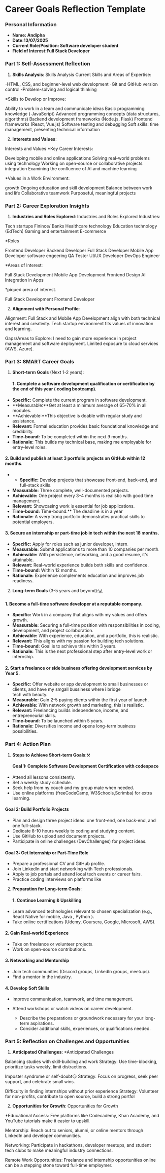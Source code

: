 
# Career Goals Reflection Template


### Personal Information

- **Name: Andipha**
- **Date:13/07/2025**
- **Current Role/Position: Software developer student**
- **Field of Interest:Full Stack Developer**

### Part 1: Self-Assessment Reflection

1. **Skills Analysis**:
Skills Analysis
Current Skills and Areas of Expertise:

-HTML, CSS, and beginner-level web development
-Git and GitHub version control
-Problem-solving and logical thinking


*Skills to Develop or Improve: 

Ability to work in a team and communicate ideas
Basic programming knowledge ( JavaScript)
Advanced programming concepts (data structures, algorithms)
Backend development frameworks (Node.js, Flask)
Frontend frameworks (React, Vue.js)
Software testing and debugging
Soft skills: time management, presenting technical information
 

 
2. **Interests and Values**:

Interests and Values
*Key Career Interests:

Developing mobile and online applications
Solving real-world problems using technology
Working on open-source or collaborative projects
integration Examining the confluence of AI and machine learning

*Values in a Work Environment:

 growth Ongoing education and skill development
 Balance between work and life
 Collaborative teamwork
 Purposeful, meaningful projects



### Part 2: Career Exploration Insights

1. **Industries and Roles Explored**:
    Industries and Roles Explored
Industries:

Tech startups
Finince/ Banks
Healthcare technology
Education technology (EdTech)
Gaming and entertainment
E-commerce

*Roles

Frontend Developer
Backend Developer
Full Stack Developer
Mobile App Developer
software engeering
QA Tester
UI/UX Developer
DevOps Engineer

*Areas of Interest:

Full Stack Development
Mobile App Development
Frontend Design
AI Integration in Apps

*piqued arera of interest.

Full Stack Development
Frontend Developer


2. **Alignment with Personal Profile**:

Alignment:
Full Stack and Mobile App Development align with both technical interest and creativity.
Tech startup environment fits values of innovation and learning.

Gaps/Areas to Explore:
I need to gain more experience in project management and software deployment.
Limited exposure to cloud services (AWS, Azure).



### Part 3: SMART Career Goals

1. **Short-term Goals** (Next 1-2 years):
    #### 1. **Complete a software development qualification or certification by the end of this year ( coding bootcamp).**

* **Specific:** Complete the current program in software development.
* **Measurable:**Get at least a minimum average of 65-70% in all modules.
* **Achievable:**This objective is doable with regular study and assistance.
* **Relevant:** Formal education provides basic foundational knowledge and credibility.
* **Time-bound:** To be completed within the next 9 months.
* **Rationale:** This builds my technical base, making me employable for entry-level roles.

#### 2. **Build and publish at least 3 portfolio projects on GitHub within 12 months.**

* * **Specific:** Develop projects that showcase front-end, back-end, and full-stack skills.
* **Measurable:** Three complete, well-documented projects.
* **Achievable:** One project every 3–4 months is realistic with good time management.
* **Relevant:** Showcasing work is essential for job applications.
* **Time-bound:** Time-bound:** The deadline is in a year
* **Rationale:** A svery trong portfolio demonstrates practical skills to potential employers.

#### 3. **Secure an internship or part-time job in tech within the next 18 months.**

* **Specific:** Apply for roles such as junior developer, intern.
* **Measurable:** Submit applications to more than 10 companies per month.
* **Achievable:** With persistence, networking, and a good resume, it's attainable.
* **Relevant:** Real-world experience builds both skills and confidence.
* **Time-bound:** Within 12 months.
* **Rationale:** Experience complements education and improves job readiness.
    

2. **Long-term Goals** (3-5 years and beyond):💻

#### 1. **Become a full-time software developer at a reputable company.**

* **Specific:** Work in a company that aligns with my values and offers growth.
* **Measurable:** Securing a full-time position with responsibilities in coding, development, and project collaboration.
* **Achievable:** With experience, education, and a portfolio, this is realistic.
* **Relevant:** This aligns with my passion for building tech solutions.
* **Time-bound:** Goal is to achieve this within 3 years.
* **Rationale:** This is the next professional step after entry-level work or internship.


#### 2. **Start a freelance or side business offering development services by Year 5.**

* **Specific:** Offer website or app development to small businesses or clients, and have my smgall bussiness where i bridge   
tech with beauty.
* **Measurable:** Gain 2-5 paying clients within the first year of launch.
* **Achievable:** With network growth and marketing, this is realistic.
* **Relevant:** Freelancing builds independence, income, and entrepreneurial skills.
* **Time-bound:** To be launched within 5 years.
* **Rationale:** Diversifies income and opens long-term business possibilities.


### Part 4: Action Plan

1. **Steps to Achieve Short-term Goals**:⚒️
    #### Goal 1: **Complete Software Development Certification with codespace**

* Attend all lessons consistently.
* Set a weekly study schedule.
* Seek help from ny couch and my group mate when needed.
* Use online platforms (freeCodeCamp, W3Schools,Scrimba) for extra learning.

#### Goal 2: **Build Portfolio Projects**

* Plan and design three project ideas: one front-end, one back-end, and one full-stack.
* Dedicate 8-10 hours weekly to coding and studying content.
* Use GitHub to upload and document projects.
* Participate in online challenges (DevChallenges) for project ideas.

#### Goal 3: **Get Internship or Part-Time Role**

* Prepare a professional CV and GitHub profile.
* Join LinkedIn and start networking with Tech professionals.
* Apply to job portals and attend local tech events or career fairs.
* Practice coding interviews on platforms like 


2. **Preparation for Long-term Goals**:
    #### 1. **Continue Learning & Upskilling**

* Learn advanced technologies relevant to chosen specialization (e.g., React Native for mobile, Java , Python ).
* Take online certifications (Udemy, Coursera, Google, Microsoft, AWS).

#### 2. **Gain Real-world Experience**

* Take on freelance or volunteer projects.
* Work on open-source contributions.

#### 3. **Networking and Mentorship**

* Join tech communities (Discord groups, LinkedIn groups, meetups).
* Find a mentor in the industry.

#### 4. **Develop Soft Skills**

* Improve communication, teamwork, and time management.
* Attend workshops or watch videos on career development.
    
    - Describe the preparations or groundwork necessary for your long-term aspirations.
    - Consider additional skills, experiences, or qualifications needed.

### Part 5: Reflection on Challenges and Opportunities

1. **Anticipated Challenges**:
*Anticipated Challenges

Balancing studies with skill-building and work
Strategy: Use time-blocking, prioritize tasks weekly, limit distractions. 

Imposter syndrome or self-doubt😒
Strategy: Focus on progress, seek peer support, and celebrate small wins.  

Difficulty in finding internships without prior experience
Strategy: Volunteer for non-profits, contribute to open source, build a strong portfol

2. **Opportunities for Growth**:
    Opportunities for Growth

*Educational Access:
Free platforms like Codecademy, Khan Academy, and YouTube tutorials make it easier to upskill.

Mentorship:
Reach out to seniors, alumni, or online mentors through LinkedIn and developer communities.

Networking:
Participate in hackathons, developer meetups, and student tech clubs to make meaningful industry connections.

Remote Work Opportunities:
Freelance and internship opportunities online can be a stepping stone toward full-time employmer.



